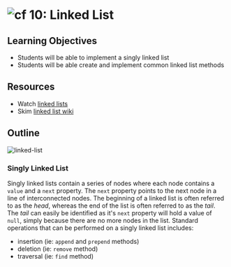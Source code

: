 ![cf](http://i.imgur.com/7v5ASc8.png) 10: Linked List
===

## Learning Objectives
* Students will be able to implement a singly linked list
* Students will be able create and implement common linked list methods

## Resources
* Watch [linked lists]
* Skim [linked list wiki]

## Outline
![linked-list](https://s3-us-west-2.amazonaws.com/slugbyte-assets/linked-list.svg)

### Singly Linked List
Singly linked lists contain a series of nodes where each node contains a `value` and a `next` property. The `next` property points to the next node in a line of interconnected nodes. The beginning of a linked list is often referred to as the *head*, whereas the end of the list is often referred to as the *tail*.  The *tail* can easily be identified as it's `next` property will hold a value of `null`, simply because there are no more nodes in the list. Standard operations that can be performed on a singly linked list includes:
  * insertion (ie: `append` and `prepend` methods)
  * deletion (ie: `remove` method)
  * traversal (ie: `find` method)

[linked lists]: https://www.youtube.com/watch?v=njTh_OwMljA
[linked list wiki]: https://en.wikipedia.org/wiki/Linked_list
